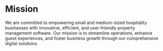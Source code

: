 # Mission

We are committed to empowering small and medium-sized hospitality businesses with innovative, efficient, and user-friendly property management software. Our mission is to streamline operations, enhance guest experiences, and foster business growth through our comprehensive digital solutions.
